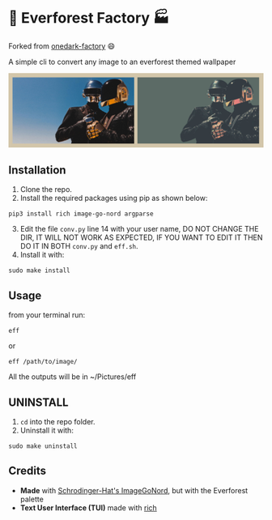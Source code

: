 # 🌲 Everforest Factory 🏭
Forked from [onedark-factory](https://github.com/AbdelrhmanNile/onedark-factory) 😄

A simple cli to convert any image to an everforest themed wallpaper

![example](./example.png)

## Installation
1. Clone the repo.
2. Install the required packages using pip as shown below:
```
pip3 install rich image-go-nord argparse
```
3. Edit the file ```conv.py``` line 14 with your user name, DO NOT CHANGE THE DIR, IT WILL NOT WORK AS EXPECTED, IF YOU WANT TO EDIT IT THEN DO IT IN BOTH ```conv.py``` and ```eff.sh```.
4. Install it with:
```
sudo make install
```

## Usage
from your terminal run:
```
eff
```
or
```
eff /path/to/image/
```

 All the outputs will be in ~/Pictures/eff

 ## UNINSTALL
 1. ```cd``` into the repo folder.
 2. Uninstall it with:
 ```
 sudo make uninstall
 ```


 ## Credits
- **Made** with [Schrodinger-Hat's ImageGoNord](https://github.com/Schrodinger-Hat), but with the Everforest palette
- **Text User Interface (TUI)** made with [rich](https://github.com/willmcgugan/rich)
